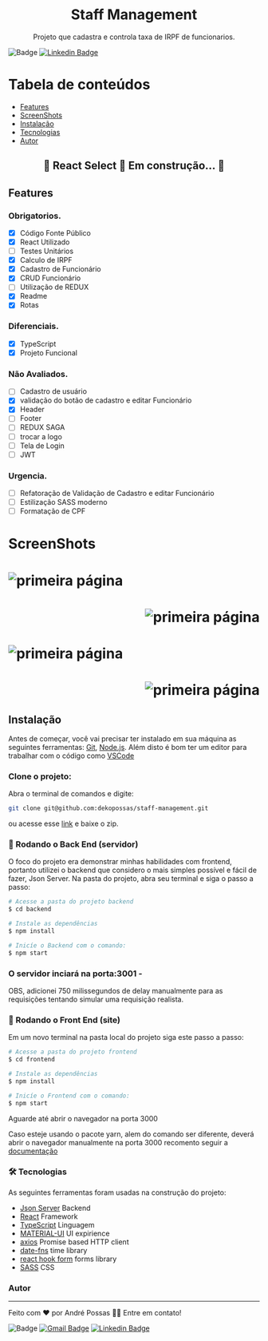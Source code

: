 <h1 align="center">Staff Management</h1>
<p align="center">Projeto que cadastra e controla taxa de IRPF de funcionarios.</p>

![Badge](https://img.shields.io/badge/André-Possas-%237159c1?style=for-the-badge)
[![Linkedin Badge](https://img.shields.io/badge/-LinkedIn-blue?style=for-the-badge-square&logo=Linkedin&logoColor=white&link=https://www.linkedin.com/in/andrepossas/)](https://www.linkedin.com/in/andrepossas/)


Tabela de conteúdos
=================
<!--ts-->
   * [Features](#Features)
   * [ScreenShots](#ScreenShots)
   * [Instalação](#Instalação)	
   * [Tecnologias](#tecnologias)
   * [Autor](#Autor)
<!--te-->

<h2 align="center"> 
	🚧  React Select 🚀 Em construção...  🚧
</h2>

## Features
### Obrigatorios.

- [x] Código Fonte Público
- [x] React Utilizado
- [ ] Testes Unitários
- [x] Calculo de IRPF
- [x] Cadastro de Funcionário
- [x] CRUD Funcionário
- [ ] Utilização de REDUX
- [x] Readme
- [x] Rotas

### Diferenciais.
- [x] TypeScript
- [x] Projeto Funcional

### Não Avaliados.
- [ ] Cadastro de usuário
- [x] validação do botão de cadastro e editar Funcionário
- [x] Header
- [ ] Footer
- [ ] REDUX SAGA 
- [ ] trocar a logo
- [ ] Tela de Login
- [ ] JWT

### Urgencia.
- [ ] Refatoração de Validação de Cadastro e editar Funcionário
- [ ] Estilização SASS moderno
- [ ] Formatação de CPF

# ScreenShots

<h1 align="left">
  <img alt="primeira página" title="#FirstPage" src="./assets/firstPage.png" />
</h1>
<h1 align="right">
  <img alt="primeira página" title="#FirstPage" src="./assets/cadastro.png" />
</h1>
<h1 align="left">
  <img alt="primeira página" title="#FirstPage" src="./assets/edit.png" />
</h1>
<h1 align="right">
  <img alt="primeira página" title="#FirstPage" src="./assets/taxaCalculo.png" />
</h1>

## Instalação

Antes de começar, você vai precisar ter instalado em sua máquina as seguintes ferramentas:
[Git](https://git-scm.com), [Node.js](https://nodejs.org/en/). 
Além disto é bom ter um editor para trabalhar com o código como [VSCode](https://code.visualstudio.com/)

### Clone o projeto:
Abra o terminal de comandos e digite:
```bash
git clone git@github.com:dekopossas/staff-management.git
```
ou acesse esse [link](git@github.com:dekopossas/staff-management.git) e baixe o zip.

### 🎲 Rodando o Back End (servidor)
O foco do projeto era demonstrar minhas habilidades com frontend, portanto utilizei o backend que considero o mais simples possível e fácil de fazer, Json Server.
Na pasta do projeto, abra seu terminal e siga o passo a passo:

```bash
# Acesse a pasta do projeto backend
$ cd backend

# Instale as dependências
$ npm install

# Inicíe o Backend com o comando:
$ npm start
```
### O servidor inciará na porta:3001 -
OBS, adicionei 750 milissegundos de delay manualmente para as requisições tentando simular uma requisição realista.

### 🎲 Rodando o Front End (site)
Em um novo terminal na pasta local do projeto siga este passo a passo:

```bash
# Acesse a pasta do projeto frontend
$ cd frontend

# Instale as dependências
$ npm install

# Inicíe o Frontend com o comando:
$ npm start
```
Aguarde até abrir o navegador na porta 3000

Caso esteje usando o pacote yarn, alem do comando ser diferente, deverá abrir o navegador manualmente na porta 3000
recomento seguir a [documentação](https://classic.yarnpkg.com/en/)


### 🛠 Tecnologias

As seguintes ferramentas foram usadas na construção do projeto:

- [Json Server](https://github.com/typicode/json-server) Backend
- [React](https://pt-br.reactjs.org/) Framework
- [TypeScript](https://www.typescriptlang.org/) Linguagem
- [MATERIAL-UI](https://material-ui.com/pt/) UI expirience
- [axios](https://github.com/axios/axios) Promise based HTTP client
- [date-fns](https://date-fns.org/) time library
- [react hook form](https://react-hook-form.com/) forms library
- [SASS](https://sass-lang.com/) CSS

### Autor
---

Feito com ❤️ por André Possas 👋🏽 Entre em contato!

![Badge](https://img.shields.io/badge/André-Possas-%237159c1?style=for-the-badge)
[![Gmail Badge](https://img.shields.io/badge/-andrepossaster@gmail.com-c14438?style=flat-square&logo=Gmail&logoColor=white&link=mailto:andrepossaster@gmail.com)](andrepossaster@gmail.com)
[![Linkedin Badge](https://img.shields.io/badge/-LinkedIn-blue?style=for-the-badge-square&logo=Linkedin&logoColor=white&link=https://www.linkedin.com/in/andrepossas/)](https://www.linkedin.com/in/andrepossas/)
